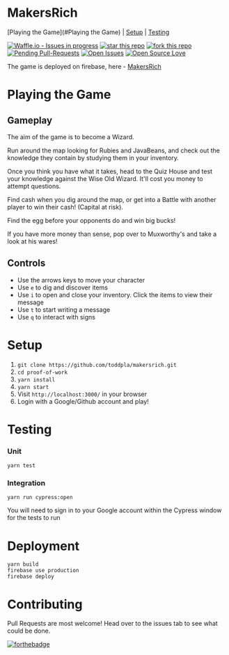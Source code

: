 # MakersRich

[Playing the Game](#Playing the Game) | [Setup](#setup) | [Testing](#testing)

[![Waffle.io - Issues in progress](https://badge.waffle.io/toddpla/Proof-of-Work.png?label=in%20progress&title=In%20Progress)](http://waffle.io/toddpla/Proof-of-Work)
[![star this repo](http://githubbadges.com/star.svg?user=toddpla&repo=makersrich&style=flat)](https://github.com/toddpla/makersrich)
[![fork this repo](http://githubbadges.com/fork.svg?user=toddpla&repo=makersrich&style=flat)](https://github.com/toddpla/makersrich/fork)
[![Pending Pull-Requests](http://githubbadges.herokuapp.com/boennemann/badges/pulls.svg?style=flat)](https://github.com/boennemann/badges/pulls)
[![Open Issues](http://githubbadges.herokuapp.com/boennemann/badges/issues.svg?style=flat)](https://github.com/boennemann/badges/issues)
[![Open Source Love](https://badges.frapsoft.com/os/mit/mit.svg?v=102)](https://github.com/ellerbrock/open-source-badge/)

The game is deployed on firebase, here - [MakersRich](www.makerzrich.firebaseapp.com)

# Playing the Game
## Gameplay
The aim of the game is to become a Wizard.

Run around the map looking for Rubies and JavaBeans, and check out the knowledge they contain by studying them in your inventory.

Once you think you have what it takes, head to the Quiz House and test your knowledge against the Wise Old Wizard. It'll cost you money to attempt questions.

Find cash when you dig around the map, or get into a Battle with another player to win their cash! (Capital at risk).

Find the egg before your opponents do and win big bucks!

If you have more money than sense, pop over to Muxworthy's and take a look at his wares!

## Controls
- Use the arrows keys to move your character
- Use `e` to dig and discover items
- Use `i` to open and close your inventory. Click the items to view their message
- Use `t` to start writing a message
- Use `q` to interact with signs


# Setup
1. `git clone https://github.com/toddpla/makersrich.git`
2. `cd proof-of-work`
3. `yarn install`
4. `yarn start`
5. Visit `http://localhost:3000/` in your browser
6. Login with a Google/Github account and play!

# Testing
### Unit
```
yarn test
```
### Integration
```
yarn run cypress:open
```
You will need to sign in to your Google account within the Cypress window for the tests to run

# Deployment
```
yarn build
firebase use production
firebase deploy
```

# Contributing

Pull Requests are most welcome! Head over to the issues tab to see what could be done.

[![forthebadge](https://forthebadge.com/images/badges/built-with-swag.svg)](http://forthebadge.com)
